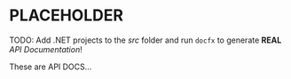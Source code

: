 # PLACEHOLDER
TODO: Add .NET projects to the *src* folder and run `docfx` to generate **REAL** *API Documentation*!

These are API DOCS...
